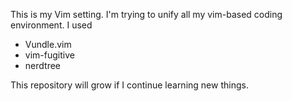 This is my Vim setting. I'm trying to unify all my vim-based coding environment.
I used 

*   Vundle.vim
*   vim-fugitive
*   nerdtree

This repository will grow if I continue learning new things.
